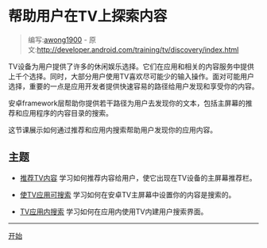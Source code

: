<!-- # Helping Users Find Your Content on TV # -->
# 帮助用户在TV上探索内容

> 编写:[awong1900](https://github.com/awong1900) - 原文:http://developer.android.com/training/tv/discovery/index.html

<!-- TV devices offer many entertainment options for users. They have thousands of content options from apps and related content services. At the same time, most users prefer to use TVs with the least amount of input possible. With the number of choices available to users, it is important for app developers to provide quick and easy paths for users to discover and enjoy your content. -->

TV设备为用户提供了许多的休闲娱乐选择。它们在应用和相关的内容服务中提供上千个选择。同时，大部分用户使用TV喜欢尽可能少的输入操作。面对可能用户选择，重要的一点是应用开发者提供快速容易的路径给用户发现和享受你的内容。

<!-- The Android framework helps you provide a number of paths for users to discover your content, including recommendations on the home screen and searching within your app's content catalog. -->

安卓framework层帮助你提供若干路径为用户去发现你的文本，包括主屏幕的推荐和应用程序的内容目录的搜索。

<!-- This class shows you how to help users discover your app's content through recommendations and in-app searching. -->
这节课展示如何通过推荐和应用内搜索帮助用户发现你的应用内容。

<!-- ## Topics ## -->
## 主题

<!-- 
- Recommending TV Content  
Learn how to recommend content for users so that it appears in the recommendations row on the home screen of a TV device.

- Making TV Apps Searchable  
Learn how to make your content searchable from the Android TV home screen.

- Searching within TV Apps  
Learn how to use a built-for-TV user interface for searching within your app.
-->

- [推荐TV内容](recommendations.html)
学习如何推荐内容给用户，使它出现在TV设备的主屏幕推荐栏。

- [使TV应用可搜索](searchable.html)
学习如何在安卓TV主屏幕中设置你的内容是搜索的。

- [TV应用内搜索](in-app-search.html)
学习如何在应用内使用TV内建用户搜索界面。

-------------
[开始](recommendations.html)
